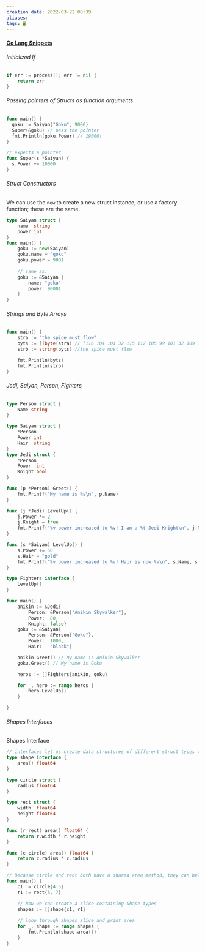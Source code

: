 ```yaml
---
creation date: 2022-03-22 08:39
aliases: 
tags: 🖥️
---
```


#### [Go Lang Snippets](Go%20Lang%20Snippets.md)

###### Initialized If
```go
if err := process(); err != nil {
	return err
}
```

###### Passing pointers of Structs as function arguments
```go
func main() {
  goku := Saiyan{"Goku", 9000}
  Super(&goku) // pass the pointer
  fmt.Println(goku.Power) // 19000! 
}

// expects a pointer
func Super(s *Saiyan) {
  s.Power += 10000
}
```

###### Struct Constructors
We can use the `new` to create a new struct instance, or use a factory function; these are the same.
```go
type Saiyan struct {
	name  string
	power int
}
func main() {
	goku := new(Saiyan) 
	goku.name = "goku"
	goku.power = 9001
	
	// same as:
	goku := &Saiyan {
		name: "goku"
		power: 90001
	}
}
```

###### Strings and Byte Arrays
```go
func main() {
	stra := "the spice must flow"
	byts := []byte(stra) // [116 104 101 32 115 112 105 99 101 32 109 117 115 116 32 102 108 111 119]
	strb := string(byts) //the spice must flow

	fmt.Println(byts)
	fmt.Println(strb)
}
```

###### Jedi, Saiyan, Person, Fighters
```go
type Person struct {
	Name string
}

type Saiyan struct {
	*Person
	Power int
	Hair  string
}
type Jedi struct {
	*Person
	Power  int
	Knight bool
}

func (p *Person) Greet() {
	fmt.Printf("My name is %s\n", p.Name)
}

func (j *Jedi) LevelUp() {
	j.Power *= 2
	j.Knight = true
	fmt.Printf("%v power increased to %v! I am a %t Jedi Knight\n", j.Name, j.Power, j.Knight)
}

func (s *Saiyan) LevelUp() {
	s.Power += 50
	s.Hair = "gold"
	fmt.Printf("%v power increased to %v! Hair is now %v\n", s.Name, s.Power, s.Hair)
}

type Fighters interface {
	LevelUp()
}

func main() {
	anikin := &Jedi{
		Person: &Person{"Anikin Skywalker"},
		Power:  80,
		Knight: false}
	goku := &Saiyan{
		Person: &Person{"Goku"},
		Power:  1000,
		Hair:   "black"}

	anikin.Greet() // My name is Anikin Skywalker
	goku.Greet() // My name is Goku

	heros := []Fighters{anikin, goku}

	for _, hero := range heros {
		hero.LevelUp()
	}

}
```

###### Shapes Interfaces
Shapes Interface
```go
// interfaces let us create data structures of different struct types that share properties
type shape interface {
	area() float64
}

type circle struct {
	radius float64
}

type rect struct {
	width  float64
	height float64
}

func (r rect) area() float64 {
	return r.width * r.height
}

func (c circle) area() float64 {
	return c.radius * c.radius
}

// Because circle and rect both have a shared area method, they can belong to the shape interface
func main() {
	c1 := circle{4.5}
	r1 := rect{5, 7}

	// Now we can create a slice containing Shape types 
	shapes := []shape{c1, r1}
	
	// loop through shapes slice and print area
	for _, shape := range shapes {
		fmt.Println(shape.area())
	}
}
```